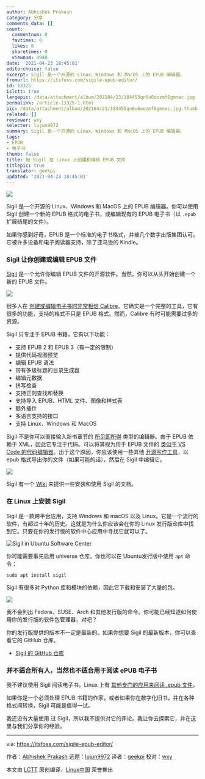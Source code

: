 ```yaml
---
author: Abhishek Prakash
category: 分享
comments_data: []
count:
  commentnum: 0
  favtimes: 0
  likes: 0
  sharetimes: 0
  viewnum: 4940
date: '2021-04-23 18:45:01'
editorchoice: false
excerpt: Sigil 是一个开源的 Linux、Windows 和 MacOS 上的 EPUB 编辑器。
fromurl: https://itsfoss.com/sigile-epub-editor/
id: 13325
islctt: true
largepic: /data/attachment/album/202104/23/184455qn6u6oozmf6gmnec.jpg
permalink: /article-13325-1.html
pic: /data/attachment/album/202104/23/184455qn6u6oozmf6gmnec.jpg.thumb.jpg
related: []
reviewer: wxy
selector: lujun9972
summary: Sigil 是一个开源的 Linux、Windows 和 MacOS 上的 EPUB 编辑器。
tags:
- EPUB
- 电子书
thumb: false
title: 用 Sigil 在 Linux 上创建和编辑 EPUB 文件
titlepic: true
translator: geekpi
updated: '2021-04-23 18:45:01'
---
```


![](/data/attachment/album/202104/23/184455qn6u6oozmf6gmnec.jpg)


Sigil 是一个开源的 Linux、Windows 和 MacOS 上的 EPUB 编辑器。你可以使用 Sigil 创建一个新的 EPUB 格式的电子书，或编辑现有的 EPUB 电子书（以 `.epub` 扩展结尾的文件）。


如果你感到好奇，EPUB 是一个标准的电子书格式，并被几个数字出版集团认可。它被许多设备和电子阅读器支持，除了亚马逊的 Kindle。


### Sigil 让你创建或编辑 EPUB 文件


[Sigil](https://sigil-ebook.com/) 是一个允许你编辑 EPUB 文件的开源软件。当然，你可以从头开始创建一个新的 EPUB 文件。


![](/data/attachment/album/202104/23/184502wwhc6yew7xlzc6y3.png)


很多人在 [创建或编辑电子书时非常相信 Calibre](https://itsfoss.com/create-ebook-calibre-linux/)。它确实是一个完整的工具，它有很多的功能，支持的格式不只是 EPUB 格式。然而，Calibre 有时可能需要过多的资源。


Sigil 只专注于 EPUB 书籍，它有以下功能：


* 支持 EPUB 2 和 EPUB 3（有一定的限制）
* 提供代码视图预览
* 编辑 EPUB 语法
* 带有多级标题的目录生成器
* 编辑元数据
* 拼写检查
* 支持正则查找和替换
* 支持导入 EPUB、HTML 文件、图像和样式表
* 额外插件
* 多语言支持的接口
* 支持 Linux、Windows 和 MacOS


Sigil 不是你可以直接输入新书章节的 [所见即所得](https://www.computerhope.com/jargon/w/wysiwyg.htm) 类型的编辑器。由于 EPUB 依赖于 XML，因此它专注于代码。可以将其视为用于 EPUB 文件的 [类似于 VS Code 的代码编辑器](https://itsfoss.com/best-modern-open-source-code-editors-for-linux/)。出于这个原因，你应该使用一些其他 [开源写作工具](https://itsfoss.com/open-source-tools-writers/)，以 epub 格式导出你的文件（如果可能的话），然后在 Sigil 中编辑它。


![](/data/attachment/album/202104/23/184504y3tupvm8hzhoa5a8.png)


Sigil 有一个 [Wiki](https://github.com/Sigil-Ebook/Sigil/wiki) 来提供一些安装和使用 Sigil 的文档。


### 在 Linux 上安装 Sigil


Sigil 是一款跨平台应用，支持 Windows 和 macOS 以及 Linux。它是一个流行的软件，有超过十年的历史。这就是为什么你应该会在你的 Linux 发行版仓库中找到它。只要在你的发行版的软件中心应用中寻找它就可以了。


![Sigil in Ubuntu Software Center](/data/attachment/album/202104/23/184504agu80rlgzudnfz0z.png)


你可能需要事先启用 universe 仓库。你也可以在 Ubuntu发行版中使用 `apt` 命令：



```
sudo apt install sigil

```

Sigil 有很多对 Python 库和模块的依赖，因此它下载和安装了大量的包。


![](/data/attachment/album/202104/23/184505a2r45r1u27rolrb2.png)


我不会列出 Fedora、SUSE、Arch 和其他发行版的命令。你可能已经知道如何使用你的发行版的软件包管理器，对吧？


你的发行版提供的版本不一定是最新的。如果你想要 Sigil 的最新版本，你可以查看它的 GitHub 仓库。


* [Sigil 的 GitHub 仓库](https://github.com/Sigil-Ebook/Sigil)


### 并不适合所有人，当然也不适合用于阅读 ePUB 电子书


我不建议使用 Sigil 阅读电子书。Linux 上有 [其他专门的应用来阅读 .epub 文件](https://itsfoss.com/open-epub-books-ubuntu-linux/)。


如果你是一个必须处理 EPUB 书籍的作家，或者如果你在数字化旧书，并在各种格式间转换，Sigil 可能是值得一试。


我还没有大量使用 过 Sigil，所以我不提供对它的评论。我让你去探索它，并在这里与我们分享你的经验。




---


via: <https://itsfoss.com/sigile-epub-editor/>


作者：[Abhishek Prakash](https://itsfoss.com/author/abhishek/) 选题：[lujun9972](https://github.com/lujun9972) 译者：[geekpi](https://github.com/geekpi) 校对：[wxy](https://github.com/wxy)


本文由 [LCTT](https://github.com/LCTT/TranslateProject) 原创编译，[Linux中国](https://linux.cn/) 荣誉推出
